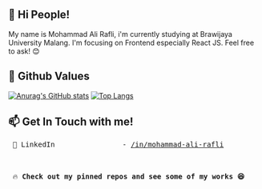 ## 👏 Hi People!

My name is Mohammad Ali Rafli, i'm currently studying at Brawijaya University Malang. I'm focusing on Frontend especially React JS. Feel free to ask! 😊

## 🌱 Github Values

[![Anurag's GitHub stats](https://github-readme-stats.vercel.app/api?username=alirafli&theme=radical&line_height=40)](https://github.com/anuraghazra/github-readme-stats)
[![Top Langs](https://github-readme-stats.vercel.app/api/top-langs/?username=alirafli&theme=radical&line_height=20)](https://github.com/anuraghazra/github-readme-stats)

## 📫 Get In Touch with me!

<pre>
 🛄 LinkedIn                - <a href="https://www.linkedin.com/in/mohammad-ali-rafli/">/in/mohammad-ali-rafli</a>
 <!-- 🌏 Personal site           - <a href="https://fadhilmail.space/">fadhilmail.space/</a> -->


 🔥 <b>Check out my pinned repos and see some of my works 😆</b>
</pre>
<!--
**alirafli/alirafli** is a ✨ _special_ ✨ repository because its `README.md` (this file) appears on your GitHub profile.

Here are some ideas to get you started:

- 🔭 I’m currently working on ...
- 🌱 I’m currently learning ...
- 👯 I’m looking to collaborate on ...
- 🤔 I’m looking for help with ...
- 💬 Ask me about ...
- 📫 How to reach me: ...
- 😄 Pronouns: ...
- ⚡ Fun fact: ...
-->

